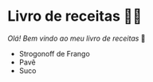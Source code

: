 # Livro de receitas :man_cook:

_Olá! Bem vindo ao meu livro de receitas_ :call_me_hand:

* Strogonoff de Frango
* Pavê
* Suco